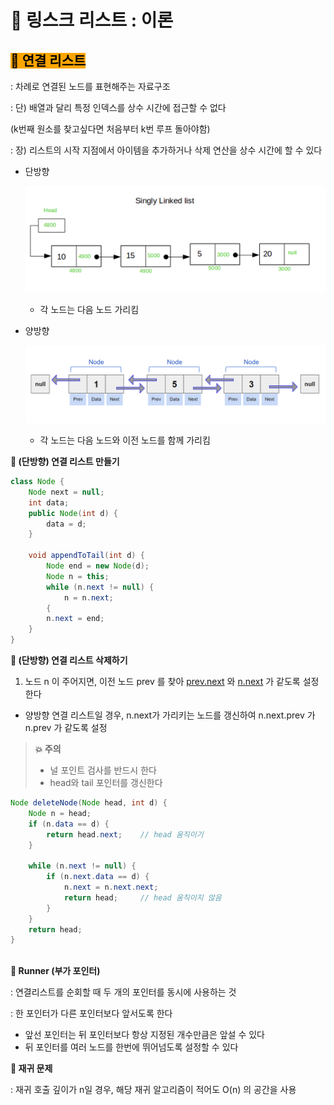 # 🐢 링스크 리스트 : 이론

## <mark style="background-color:orange;">**🫧 연결 리스트**</mark>

: 차례로 연결된 노드를 표현해주는 자료구조

: 단) 배열과 달리 특정 인덱스를 상수 시간에 접근할 수 없다

(k번째 원소를 찾고싶다면 처음부터 k번 루프 돌아야함)

: 장) 리스트의 시작 지점에서 아이템을 추가하거나 삭제 연산을 상수 시간에 할 수 있다

*   단방향

    ![](<../../.gitbook/assets/image (6).png>)

    * 각 노드는 다음 노드 가리킴
*   양방향

    ![](<../../.gitbook/assets/image (2).png>)

    * 각 노드는 다음 노드와 이전 노드를 함께 가리킴



**💖 (단방향) 연결 리스트 만들기**

```java
class Node {
	Node next = null;
	int data;
	public Node(int d) {
		data = d;
	}

	void appendToTail(int d) {
		Node end = new Node(d);
		Node n = this;
		while (n.next != null) {
			n = n.next;
		{
		n.next = end;
	}
}
```



**💖 (단방향) 연결 리스트 삭제하기**

1. 노드 n 이 주어지면, 이전 노드 prev 를 찾아 [prev.next](http://prev.next) 와 [n.next](http://n.next) 가 같도록 설정한다

* 양방향 연결 리스트일 경우, n.next가 가리키는 노드를 갱신하여 n.next.prev 가 n.prev 가 같도록 설정

> **💥 주의**
>
> * 널 포인트 검사를 반드시 한다
> * head와 tail 포인터를 갱신한다

```java
Node deleteNode(Node head, int d) {
	Node n = head;
	if (n.data == d) {
		return head.next;    // head 움직이기
	}

	while (n.next != null) {
		if (n.next.data == d) {
			n.next = n.next.next;
			return head;     // head 움직이지 않음
		}
	}
	return head;
}
	
```



**💖 Runner (부가 포인터)**

: 연결리스트를 순회할 때 두 개의 포인터를 동시에 사용하는 것

: 한 포인터가 다른 포인터보다 앞서도록 한다

* 앞선 포인터는 뒤 포인터보다 항상 지정된 개수만큼은 앞설 수 있다
* 뒤 포인터를 여러 노드를 한번에 뛰어넘도록 설정할 수 있다



**💖 재귀 문제**

: 재귀 호출 깊이가 n일 경우, 해당 재귀 알고리즘이 적어도 O(n) 의 공간을 사용
